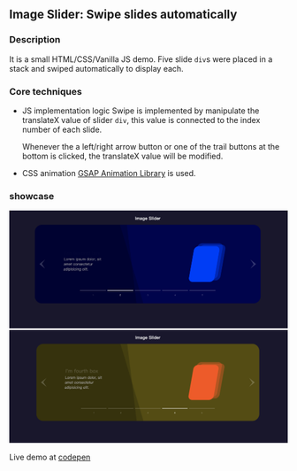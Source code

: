 ## Image Slider: Swipe slides automatically

### Description

It is a small HTML/CSS/Vanilla JS demo. Five slide `div`s were placed in a stack and swiped automatically to display each.

### Core techniques

- JS implementation logic
  Swipe is implemented by manipulate the translateX value of slider `div`, this value is connected to the index number of each slide.

  Whenever the a left/right arrow button or one of the trail buttons at the bottom is clicked, the translateX value will be modified.

- CSS animation
  [GSAP Animation Library](https://greensock.com/gsap/) is used.

### showcase

![demo img1](https://raw.githubusercontent.com/PapayaHUANG/images/main/img/%E6%88%AA%E5%B1%8F2022-10-28%2009.59.06.png)
![demo img2](https://raw.githubusercontent.com/PapayaHUANG/images/main/img/%E6%88%AA%E5%B1%8F2022-10-28%2009.58.54.png)

Live demo at [codepen](https://codepen.io/papayahuang/pen/OJEVXvd)
